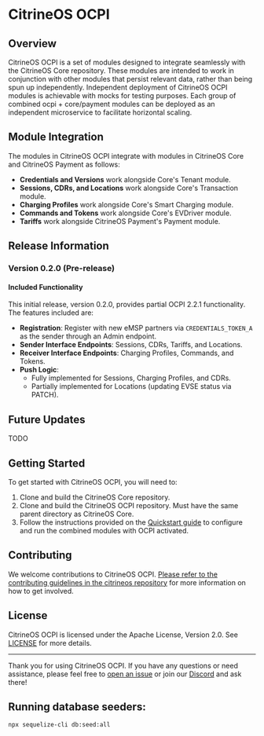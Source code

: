 # CitrineOS OCPI

## Overview

CitrineOS OCPI is a set of modules designed to integrate seamlessly with the CitrineOS Core repository. These modules are intended to work in conjunction with other modules that persist relevant data, rather than being spun up independently. Independent deployment of CitrineOS OCPI modules is achievable with mocks for testing purposes. Each group of combined ocpi + core/payment modules can be deployed as an independent microservice to facilitate horizontal scaling.

## Module Integration

The modules in CitrineOS OCPI integrate with modules in CitrineOS Core and CitrineOS Payment as follows:

- **Credentials and Versions** work alongside Core's Tenant module.
- **Sessions, CDRs, and Locations** work alongside Core's Transaction module.
- **Charging Profiles** work alongside Core's Smart Charging module.
- **Commands and Tokens** work alongside Core's EVDriver module.
- **Tariffs** work alongside CitrineOS Payment's Payment module.

## Release Information

### Version 0.2.0 (Pre-release)

#### Included Functionality

This initial release, version 0.2.0, provides partial OCPI 2.2.1 functionality. The features included are:

- **Registration**: Register with new eMSP partners via `CREDENTIALS_TOKEN_A` as the sender through an Admin endpoint.
- **Sender Interface Endpoints**: Sessions, CDRs, Tariffs, and Locations.
- **Receiver Interface Endpoints**: Charging Profiles, Commands, and Tokens.
- **Push Logic**:
  - Fully implemented for Sessions, Charging Profiles, and CDRs.
  - Partially implemented for Locations (updating EVSE status via PATCH).

## Future Updates

TODO

## Getting Started

To get started with CitrineOS OCPI, you will need to:

1. Clone and build the CitrineOS Core repository.
2. Clone and build the CitrineOS OCPI repository. Must have the same parent directory as CitrineOS Core.
3. Follow the instructions provided on the [Quickstart guide](https://citrineos.github.io/quickstart.html) to configure and run the combined modules with OCPI activated.

## Contributing

We welcome contributions to CitrineOS OCPI. [Please refer to the contributing guidelines in the citrineos repository](https://github.com/citrineos/citrineos/blob/main/CONTRIBUTING.md) for more information on how to get involved.

## License

CitrineOS OCPI is licensed under the Apache License, Version 2.0. See [LICENSE](LICENSE) for more details.

---

Thank you for using CitrineOS OCPI. If you have any questions or need assistance, please feel free to [open an issue](https://github.com/citrineos/citrineos/issues) or join our [Discord](https://discord.gg/FhkRJknV3N) and ask there!

## Running database seeders:

```
npx sequelize-cli db:seed:all
```
